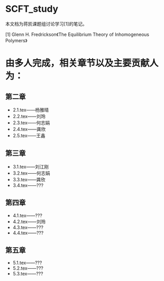 # SCFT_study

本文档为蒋凯课题组讨论学习[1]的笔记。

[1] Glenn H. Fredrickson《The Equilibrium Theory of Inhomogeneous Polymers》


# 由多人完成，相关章节以及主要贡献人为：

## 第二章
+ 2.1.tex——杨雅晴 
+ 2.2.tex——刘玲 
+ 2.3.tex——何志娟 
+ 2.4.tex——龚欣 
+ 2.5.tex——王鑫

## 第三章
+ 3.1.tex——刘江刚 
+ 3.2.tex——何志娟
+ 3.3.tex——龚欣
+ 3.4.tex——???

## 第四章
+ 4.1.tex——???
+ 4.2.tex——刘玲
+ 4.3.tex——???
+ 4.4.tex——???

## 第五章
+ 5.1.tex——???
+ 5.2.tex——???
+ 5.3.tex——???
 

